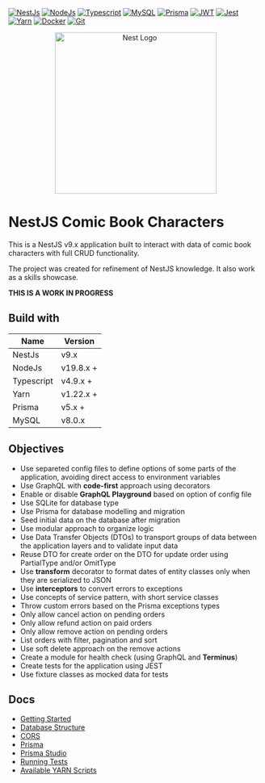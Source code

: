 [![NestJs][nestjs-shield]][ref-nestjs]
[![NodeJs][nodejs-shield]][ref-nodejs]
[![Typescript][typescript-shield]][ref-typescript]
[![MySQL][mysql-shield]][ref-mysql]
[![Prisma][prisma-shield]][ref-prisma]
[![JWT][jwt-shield]][ref-jwt]
[![Jest][jest-shield]][ref-jest]
[![Yarn][yarn-shield]][ref-yarn]
[![Docker][docker-shield]][ref-docker]
[![Git][git-shield]][ref-git]

<p align="center">
  <a href="http://nestjs.com/" target="blank"><img src="https://nestjs.com/img/logo_text.svg" width="320" alt="Nest Logo" /></a>
</p>

# NestJS Comic Book Characters

This is a NestJS v9.x application built to interact with data of comic book characters with full CRUD functionality.

The project was created for refinement of NestJS knowledge. It also work as a skills showcase.

**THIS IS A WORK IN PROGRESS**

## Build with

| Name       | Version  |
| ---------- | -------- |
| NestJs | v9.x |
| NodeJs | v19.8.x + |
| Typescript | v4.9.x + |
| Yarn | v1.22.x + |
| Prisma | v5.x + |
| MySQL | v8.0.x |

## Objectives

* Use separeted config files to define options of some parts of the application, avoiding direct access to environment variables
* Use GraphQL with **code-first** approach using decorators
* Enable or disable **GraphQL Playground** based on option of config file
* Use SQLite for database type
* Use Prisma for database modelling and migration
* Seed initial data on the database after migration
* Use modular approach to organize logic
* Use Data Transfer Objects (DTOs) to transport groups of data between the application layers and to validate input data
* Reuse DTO for create order on the DTO for update order using PartialType and/or OmitType
* Use **transform** decorator to format dates of entity classes only when they are serialized to JSON
* Use **interceptors** to convert errors to exceptions
* Use concepts of service pattern, with short service classes
* Throw custom errors based on the Prisma exceptions types
* Only allow cancel action on pending orders
* Only allow refund action on paid orders
* Only allow remove action on pending orders
* List orders with filter, pagination and sort
* Use soft delete approach on the remove actions
* Create a module for health check (using GraphQL and **Terminus**)
* Create tests for the application using JEST
* Use fixture classes as mocked data for tests

## Docs

* [Getting Started](./docs/getting_started.md)
* [Database Structure](./docs/database_structure.md)
* [CORS](./docs/cors.md)
* [Prisma](./docs/prisma.md)
* [Prisma Studio](./docs/prisma_studio.md)
* [Running Tests](./docs/running_tests.md)
* [Available YARN Scripts](./docs/available_yarn_scripts.md)

<!-- Badge Shields -->
[nestjs-shield]: https://img.shields.io/badge/nestjs-%23E0234E.svg?style=for-the-badge&logo=nestjs&logoColor=white
[nodejs-shield]: https://img.shields.io/badge/node.js-6DA55F?style=for-the-badge&logo=node.js&logoColor=white
[typescript-shield]: https://img.shields.io/badge/typescript-%23007ACC.svg?style=for-the-badge&logo=typescript&logoColor=white
[mysql-shield]: https://img.shields.io/badge/mysql-%2300f.svg?style=for-the-badge&logo=mysql&logoColor=white
[prisma-shield]: https://img.shields.io/badge/Prisma-3982CE?style=for-the-badge&logo=Prisma&logoColor=white
[jwt-shield]: https://img.shields.io/badge/JWT-black?style=for-the-badge&logo=JSON%20web%20tokens
[jest-shield]: https://img.shields.io/badge/-jest-%23C21325?style=for-the-badge&logo=jest&logoColor=white
[yarn-shield]: https://img.shields.io/badge/yarn-%232C8EBB.svg?style=for-the-badge&logo=yarn&logoColor=white
[docker-shield]: https://img.shields.io/badge/docker-%230db7ed.svg?style=for-the-badge&logo=docker&logoColor=white
[git-shield]: https://img.shields.io/badge/git-%23F05033.svg?style=for-the-badge&logo=git&logoColor=white

<!-- References -->
[ref-nestjs]: http://nestjs.com
[ref-nodejs]: https://nodejs.org
[ref-typescript]: https://www.typescriptlang.org
[ref-mysql]: https://www.mysql.com/
[ref-prisma]: https://www.prisma.io/
[ref-yarn]: https://yarnpkg.com
[ref-jwt]: https://jwt.io
[ref-jest]: https://jestjs.io/docs/getting-started
[ref-docker]: https://www.docker.com/
[ref-git]: https://git-scm.com